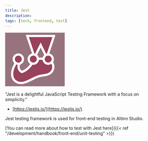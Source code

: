 ```yaml
---
title: Jest
description: 
tags: [tech, frontend, test]
---
```


![Jest logo](jest-logo.png)

"Jest is a delightful JavaScript Testing Framework with a focus on simplicity."
- [https://jestjs.io/](https://jestjs.io/)

Jest testing framework is used for front-end testing in Altinn Studio.

[You can read more about how to test with Jest here]({{< ref "/development/handbook/front-end/unit-testing" >}})